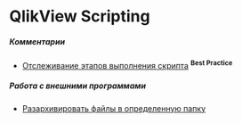 # QlikView Scripting

##### Комментарии
* [Отслеживание этапов выполнения скрипта](https://github.com/zhak55/QlikView-Scripting/blob/master/qv-scripts/external.qvs) <sup><b>Best Practice</b></sup>


##### Работа с внешними программами
* [Разархивировать файлы в определенную папку](https://github.com/zhak55/QlikView-Scripting/blob/master/qv-scripts/external.qvs)
